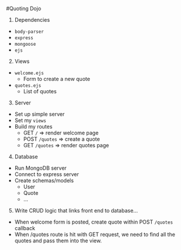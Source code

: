 #Quoting Dojo

1. Dependencies
  + `body-parser`
  + `express`
  + `mongoose`
  + `ejs`

2. Views
  + `welcome.ejs`
    + Form to create a new quote
  + `quotes.ejs`
    + List of quotes

3. Server
  + Set up simple server
  + Set my `views`
  + Build my routes
    + GET `/` => render welcome page
    + POST `/quotes` => create a quote
    + GET `/quotes` => render quotes page

4. Database
  + Run MongoDB server
  + Connect to express server
  + Create schemas/models
    + User
    + Quote
    + ...

5. Write CRUD logic that links front end to database...
  + When welcome form is posted, create quote within POST `/quotes` callback
  + When /quotes route is hit with GET request, we need to find all the quotes and pass them into the view.

